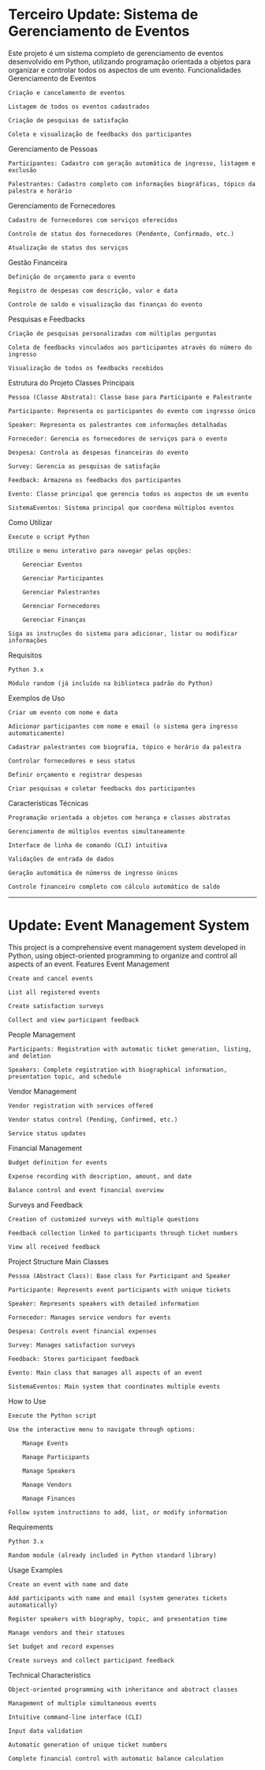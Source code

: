 # Terceiro Update: Sistema de Gerenciamento de Eventos

Este projeto é um sistema completo de gerenciamento de eventos desenvolvido em Python, utilizando programação orientada a objetos para organizar e controlar todos os aspectos de um evento.
Funcionalidades
Gerenciamento de Eventos

    Criação e cancelamento de eventos

    Listagem de todos os eventos cadastrados

    Criação de pesquisas de satisfação

    Coleta e visualização de feedbacks dos participantes

Gerenciamento de Pessoas

    Participantes: Cadastro com geração automática de ingresso, listagem e exclusão

    Palestrantes: Cadastro completo com informações biográficas, tópico da palestra e horário

Gerenciamento de Fornecedores

    Cadastro de fornecedores com serviços oferecidos

    Controle de status dos fornecedores (Pendente, Confirmado, etc.)

    Atualização de status dos serviços

Gestão Financeira

    Definição de orçamento para o evento

    Registro de despesas com descrição, valor e data

    Controle de saldo e visualização das finanças do evento

Pesquisas e Feedbacks

    Criação de pesquisas personalizadas com múltiplas perguntas

    Coleta de feedbacks vinculados aos participantes através do número do ingresso

    Visualização de todos os feedbacks recebidos

Estrutura do Projeto
Classes Principais

    Pessoa (Classe Abstrata): Classe base para Participante e Palestrante

    Participante: Representa os participantes do evento com ingresso único

    Speaker: Representa os palestrantes com informações detalhadas

    Fornecedor: Gerencia os fornecedores de serviços para o evento

    Despesa: Controla as despesas financeiras do evento

    Survey: Gerencia as pesquisas de satisfação

    Feedback: Armazena os feedbacks dos participantes

    Evento: Classe principal que gerencia todos os aspectos de um evento

    SistemaEventos: Sistema principal que coordena múltiplos eventos

Como Utilizar

    Execute o script Python

    Utilize o menu interativo para navegar pelas opções:

        Gerenciar Eventos

        Gerenciar Participantes

        Gerenciar Palestrantes

        Gerenciar Fornecedores

        Gerenciar Finanças

    Siga as instruções do sistema para adicionar, listar ou modificar informações

Requisitos

    Python 3.x

    Módulo random (já incluído na biblioteca padrão do Python)

Exemplos de Uso

    Criar um evento com nome e data

    Adicionar participantes com nome e email (o sistema gera ingresso automaticamente)

    Cadastrar palestrantes com biografia, tópico e horário da palestra

    Controlar fornecedores e seus status

    Definir orçamento e registrar despesas

    Criar pesquisas e coletar feedbacks dos participantes

Características Técnicas

    Programação orientada a objetos com herança e classes abstratas

    Gerenciamento de múltiplos eventos simultaneamente

    Interface de linha de comando (CLI) intuitiva

    Validações de entrada de dados

    Geração automática de números de ingresso únicos

    Controle financeiro completo com cálculo automático de saldo
------------------------------------------------------------------------------------------------------------------------------------------------------------------
# Update: Event Management System

This project is a comprehensive event management system developed in Python, using object-oriented programming to organize and control all aspects of an event.
Features
Event Management

    Create and cancel events

    List all registered events

    Create satisfaction surveys

    Collect and view participant feedback

People Management

    Participants: Registration with automatic ticket generation, listing, and deletion

    Speakers: Complete registration with biographical information, presentation topic, and schedule

Vendor Management

    Vendor registration with services offered

    Vendor status control (Pending, Confirmed, etc.)

    Service status updates

Financial Management

    Budget definition for events

    Expense recording with description, amount, and date

    Balance control and event financial overview

Surveys and Feedback

    Creation of customized surveys with multiple questions

    Feedback collection linked to participants through ticket numbers

    View all received feedback

Project Structure
Main Classes

    Pessoa (Abstract Class): Base class for Participant and Speaker

    Participante: Represents event participants with unique tickets

    Speaker: Represents speakers with detailed information

    Fornecedor: Manages service vendors for events

    Despesa: Controls event financial expenses

    Survey: Manages satisfaction surveys

    Feedback: Stores participant feedback

    Evento: Main class that manages all aspects of an event

    SistemaEventos: Main system that coordinates multiple events

How to Use

    Execute the Python script

    Use the interactive menu to navigate through options:

        Manage Events

        Manage Participants

        Manage Speakers

        Manage Vendors

        Manage Finances

    Follow system instructions to add, list, or modify information

Requirements

    Python 3.x

    Random module (already included in Python standard library)

Usage Examples

    Create an event with name and date

    Add participants with name and email (system generates tickets automatically)

    Register speakers with biography, topic, and presentation time

    Manage vendors and their statuses

    Set budget and record expenses

    Create surveys and collect participant feedback

Technical Characteristics

    Object-oriented programming with inheritance and abstract classes

    Management of multiple simultaneous events

    Intuitive command-line interface (CLI)

    Input data validation

    Automatic generation of unique ticket numbers

    Complete financial control with automatic balance calculation
